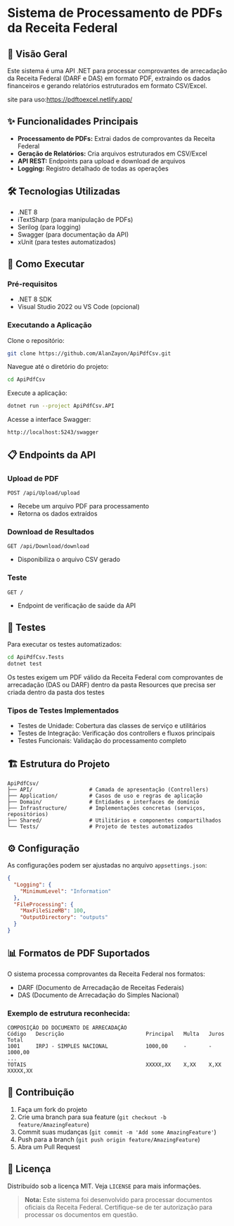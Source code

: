 # Sistema de Processamento de PDFs da Receita Federal

## 📌 Visão Geral
Este sistema é uma API .NET para processar comprovantes de arrecadação da Receita Federal (DARF e DAS) em formato PDF, extraindo os dados financeiros e gerando relatórios estruturados em formato CSV/Excel.

site para uso:https://pdftoexcel.netlify.app/

## ✨ Funcionalidades Principais
- **Processamento de PDFs:** Extrai dados de comprovantes da Receita Federal  
- **Geração de Relatórios:** Cria arquivos estruturados em CSV/Excel  
- **API REST:** Endpoints para upload e download de arquivos  
- **Logging:** Registro detalhado de todas as operações  

## 🛠️ Tecnologias Utilizadas
- .NET 8
- iTextSharp (para manipulação de PDFs)  
- Serilog (para logging)  
- Swagger (para documentação da API)  
- xUnit (para testes automatizados)  

## 🚀 Como Executar

### Pré-requisitos
- .NET 8 SDK  
- Visual Studio 2022 ou VS Code (opcional)  

### Executando a Aplicação

Clone o repositório:
```bash
git clone https://github.com/AlanZayon/ApiPdfCsv.git
```

Navegue até o diretório do projeto:
```bash
cd ApiPdfCsv
```

Execute a aplicação:
```bash
dotnet run --project ApiPdfCsv.API
```

Acesse a interface Swagger:
```
http://localhost:5243/swagger
```

## 📋 Endpoints da API

### Upload de PDF
```
POST /api/Upload/upload
```
- Recebe um arquivo PDF para processamento  
- Retorna os dados extraídos  

### Download de Resultados
```
GET /api/Download/download
```
- Disponibiliza o arquivo CSV gerado  

### Teste
```
GET /
```
- Endpoint de verificação de saúde da API  

## 🧪 Testes

Para executar os testes automatizados:
```bash
cd ApiPdfCsv.Tests
dotnet test
```
Os testes exigem um PDF válido da Receita Federal com comprovantes de arrecadação (DAS ou DARF) dentro da pasta Resources que precisa ser criada dentro da pasta dos testes

### Tipos de Testes Implementados
- Testes de Unidade: Cobertura das classes de serviço e utilitários  
- Testes de Integração: Verificação dos controllers e fluxos principais  
- Testes Funcionais: Validação do processamento completo  

## 🏗️ Estrutura do Projeto
```
ApiPdfCsv/
├── API/                  # Camada de apresentação (Controllers)
├── Application/          # Casos de uso e regras de aplicação
├── Domain/               # Entidades e interfaces de domínio
├── Infrastructure/       # Implementações concretas (serviços, repositórios)
├── Shared/               # Utilitários e componentes compartilhados
└── Tests/                # Projeto de testes automatizados
```

## ⚙️ Configuração

As configurações podem ser ajustadas no arquivo `appsettings.json`:
```json
{
  "Logging": {
    "MinimumLevel": "Information"
  },
  "FileProcessing": {
    "MaxFileSizeMB": 100,
    "OutputDirectory": "outputs"
  }
}
```

## 📊 Formatos de PDF Suportados

O sistema processa comprovantes da Receita Federal nos formatos:

- DARF (Documento de Arrecadação de Receitas Federais)  
- DAS (Documento de Arrecadação do Simples Nacional)  

### Exemplo de estrutura reconhecida:
```
COMPOSIÇÃO DO DOCUMENTO DE ARRECADAÇÃO
Código   Descrição                          Principal   Multa   Juros   Total
1001     IRPJ - SIMPLES NACIONAL            1000,00     -       -       1000,00
...
TOTAIS                                      XXXXX,XX    X,XX    X,XX    XXXXX,XX
```

## 🤝 Contribuição
1. Faça um fork do projeto  
2. Crie uma branch para sua feature (`git checkout -b feature/AmazingFeature`)  
3. Commit suas mudanças (`git commit -m 'Add some AmazingFeature'`)  
4. Push para a branch (`git push origin feature/AmazingFeature`)  
5. Abra um Pull Request  

## 📄 Licença
Distribuído sob a licença MIT. Veja `LICENSE` para mais informações.


> **Nota:** Este sistema foi desenvolvido para processar documentos oficiais da Receita Federal. Certifique-se de ter autorização para processar os documentos em questão.
